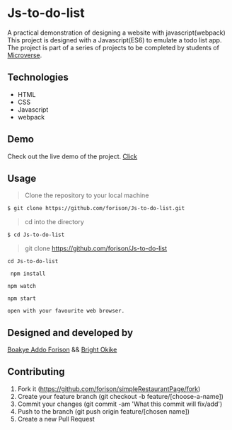 # Js-to-do-list

A practical demonstration of designing a website with javascript(webpack)
This project is designed with a Javascript(ES6) to emulate a todo list app.
The project is part of a series of projects to be completed by students of [Microverse](https://www.microverse.org/ "The Global School for Remote Software Developers!").

## Technologies

- HTML
- CSS
- Javascript
- webpack

## Demo
 Check out the live demo of the project. [Click](https://raw.githack.com/Forison/Js-to-do-list/homepage/dist/index.html)

## Usage
> Clone the repository to your local machine

```sh
$ git clone https://github.com/forison/Js-to-do-list.git
```

> cd into the directory

```sh
$ cd Js-to-do-list
```
> git clone https://github.com/forison/Js-to-do-list

``` 
cd Js-to-do-list 
```
```
 npm install
```
```
npm watch
```
```
npm start
```
```
open with your favourite web browser.
```

## Designed and developed by

[Boakye Addo Forison](https://github.com/Forison) &&
[Bright Okike](https://github.com/macbright)


## Contributing

1. Fork it (https://github.com/forison/simpleRestaurantPage/fork)
2. Create your feature branch (git checkout -b feature/[choose-a-name])
3. Commit your changes (git commit -am 'What this commit will fix/add')
4. Push to the branch (git push origin feature/[chosen name])
5. Create a new Pull Request

